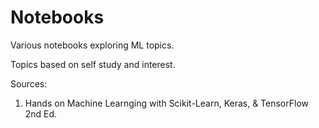 # Notebooks

Various notebooks exploring ML topics.

Topics based on self study and interest.

Sources: 
1. Hands on Machine Learnging with Scikit-Learn, Keras, & TensorFlow 2nd Ed.
